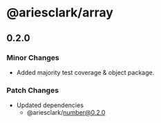 # @ariesclark/array

## 0.2.0

### Minor Changes

- Added majority test coverage & object package.

### Patch Changes

- Updated dependencies
  - @ariesclark/number@0.2.0
